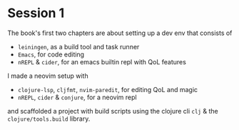 # Session 1

The book's first two chapters are about setting up a dev env that consists of

- `leiningen`, as a build tool and task runner
- `Emacs`, for code editing 
- `nREPL` & `cider`, for an emacs builtin repl with QoL features

I made a neovim setup with 
- `clojure-lsp`, `cljfmt`, `nvim-paredit`, for editing QoL and magic
- `nREPL`, `cider` & `conjure`, for a neovim repl

and scaffolded a project with build scripts using the clojure cli `clj` & the
`clojure/tools.build` library.
